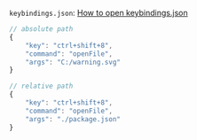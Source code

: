 `keybindings.json`: [How to open keybindings.json](https://code.visualstudio.com/docs/getstarted/keybindings#_advanced-customization)

```js
// absolute path
{
	"key": "ctrl+shift+8",
	"command": "openFile",
	"args": "C:/warning.svg"
}
```
```js
// relative path
{
	"key": "ctrl+shift+8",
	"command": "openFile",
	"args": "./package.json"
}
```
